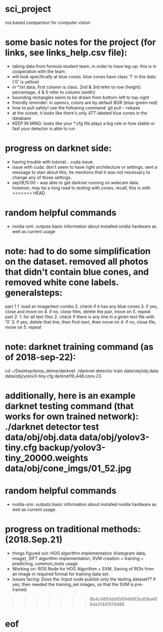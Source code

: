 # sci_project
ros based comparison for computer vision


# some basic notes for the project (for links, see links_help.csv file):
- taking data from formula student team, in order to have leg-up. this is in cooperation with the team.
- will look specifically at blue cones. blue cones have class '1' in the data. ('0' is yellow)
- in *.txt data, first column is class. 2nd & 3rd refer to row (height) percentage, 4 & 5 refer to column (width)
- bounding rectangles seem to be drawn from bottom-left to top-right
- friendly reminder: in opencv, colors are by default BGR (blue-green-red)
- how to pull safely! use the following command: git pull --rebase
- at the outset, it looks like there's only 477 labeled blue cones in the database
- KEEP IN MIND: looks like your *.cfg file plays a big role in how stable or fast your detector is able to run

# progress on darknet side:
- having trouble with tutorial... cuda issue:
- issue with cuda: don't seem to have right architecture or settings. sent a message to stan about this, he mentions that it was not necessary to change any of those settings.
- sep19,15:00 - was able to get darknet running on webcam data. however, may be a long road to testing with cones. recall, this is with
<<<<<<< HEAD
# random helpful commands
- nvidia-smi: outputs basic information about installed nvidia hardware as well as current usage

# note: had to do some simplification on the dataset. removed all photos that didn't contain blue cones, and removed white cone labels. generalsteps:
  part 1
    1. load an image/text combo
    2. check if it has any blue cones
    3. if yes, close and move on
    4. if no, close files, delete the pair, move on
    5. repeat
  part 2:
    1. for all text files
    2. check if there is any line in a given text file with '0'
    3. if yes, delete that line, then find next, then move on
    4. if no, close file, move on
    5. repeat

# note: darknet training command (as of 2018-sep-22):
cd ~/Desktop/temp_delme/darknet
./darknet detector train data/obj/obj.data data/obj/yolov3-tiny.cfg darknet19_448.conv.23

additionally, here is an example darknet testing command (that works for own trained network):
./darknet detector test data/obj/obj.data data/obj/yolov3-tiny.cfg backup/yolov3-tiny_20000.weights data/obj/cone_imgs/01_52.jpg
=======

# random helpful commands
- nvidia-smi: outputs basic information about installed nvidia hardware as well as current usage

# progress on traditional methods: (2018.Sep.21)
- things figured out: HOG algorithm implementation (histogram data, image), SIFT algorithm implementation, SVM creation + training + predicting, common_tools usage
- Working on: ROS Node for HOG Algorithm + SVM, Saving of ROIs from an image in required format for training data set.
- Issues facing: Does the /input node publish only the testing dataset?? If yes, then needed the
training_set images, so that the SVM is pre-trained.
>>>>>>> 8b4c4893d06569468f3bd08a466da31441074486

# eof
